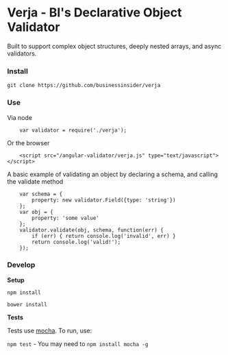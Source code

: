 Verja - BI's Declarative Object Validator
=================================

Built to support complex object structures, deeply nested arrays, and async validators.


### Install

```git clone https://github.com/businessinsider/verja```


### Use
Via node

```
	var validator = require('./verja');
```

Or the browser

```
	<script src="/angular-validator/verja.js" type="text/javascript"></script>
```

A basic example of validating an object by declaring a schema, and calling the validate method

```
	var schema = {
		property: new validator.Field({type: 'string'})
	};
	var obj = {
		property: 'some value'
	};
	validator.validate(obj, schema, function(err) {
		if (err) { return console.log('invalid', err) }
		return console.log('valid!');
	});
```

### Develop
**Setup**

```npm install```

```bower install```


**Tests**

Tests use [mocha](http://mochajs.org/).  To run, use:

```npm test``` - You may need to ```npm install mocha -g```